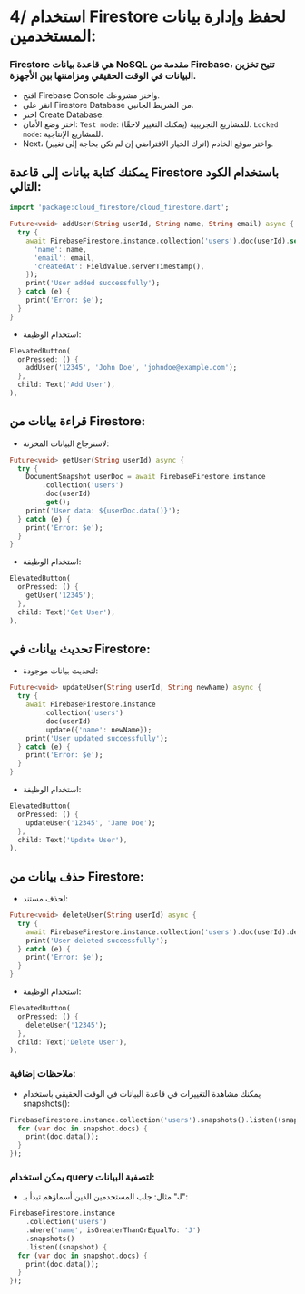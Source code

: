 # 4/ استخدام Firestore لحفظ وإدارة بيانات المستخدمين:
### Firestore هي قاعدة بيانات NoSQL مقدمة من Firebase، تتيح تخزين البيانات في الوقت الحقيقي ومزامنتها بين الأجهزة.

- افتح Firebase Console واختر مشروعك.
- انقر على Firestore Database من الشريط الجانبي.
- اختر Create Database.
- اختر وضع الأمان:
  `Test mode`: للمشاريع التجريبية (يمكنك التغيير لاحقًا).
  `Locked mode`: للمشاريع الإنتاجية.
- Next، واختر موقع الخادم (اترك الخيار الافتراضي إن لم تكن بحاجة إلى تغيير).
  

## يمكنك كتابة بيانات إلى قاعدة Firestore باستخدام الكود التالي:

```dart
import 'package:cloud_firestore/cloud_firestore.dart';

Future<void> addUser(String userId, String name, String email) async {
  try {
    await FirebaseFirestore.instance.collection('users').doc(userId).set({
      'name': name,
      'email': email,
      'createdAt': FieldValue.serverTimestamp(),
    });
    print('User added successfully');
  } catch (e) {
    print('Error: $e');
  }
}
```
- استخدام الوظيفة:

```dart
ElevatedButton(
  onPressed: () {
    addUser('12345', 'John Doe', 'johndoe@example.com');
  },
  child: Text('Add User'),
),
```

## قراءة بيانات من Firestore:
- لاسترجاع البيانات المخزنة:

```dart
Future<void> getUser(String userId) async {
  try {
    DocumentSnapshot userDoc = await FirebaseFirestore.instance
        .collection('users')
        .doc(userId)
        .get();
    print('User data: ${userDoc.data()}');
  } catch (e) {
    print('Error: $e');
  }
}
```
- استخدام الوظيفة:

```dart
ElevatedButton(
  onPressed: () {
    getUser('12345');
  },
  child: Text('Get User'),
),
```

## تحديث بيانات في Firestore:
- لتحديث بيانات موجودة:

```dart
Future<void> updateUser(String userId, String newName) async {
  try {
    await FirebaseFirestore.instance
        .collection('users')
        .doc(userId)
        .update({'name': newName});
    print('User updated successfully');
  } catch (e) {
    print('Error: $e');
  }
}
```
- استخدام الوظيفة:

```dart
ElevatedButton(
  onPressed: () {
    updateUser('12345', 'Jane Doe');
  },
  child: Text('Update User'),
),
```

## حذف بيانات من Firestore:
- لحذف مستند:

```dart
Future<void> deleteUser(String userId) async {
  try {
    await FirebaseFirestore.instance.collection('users').doc(userId).delete();
    print('User deleted successfully');
  } catch (e) {
    print('Error: $e');
  }
}
```
- استخدام الوظيفة:

```dart
ElevatedButton(
  onPressed: () {
    deleteUser('12345');
  },
  child: Text('Delete User'),
),
```

### ملاحظات إضافية:
- يمكنك مشاهدة التغييرات في قاعدة البيانات في الوقت الحقيقي باستخدام snapshots():

```dart
FirebaseFirestore.instance.collection('users').snapshots().listen((snapshot) {
  for (var doc in snapshot.docs) {
    print(doc.data());
  }
});
```
### يمكن استخدام query لتصفية البيانات:
- مثال: جلب المستخدمين الذين أسماؤهم تبدأ بـ "J":

```dart
FirebaseFirestore.instance
    .collection('users')
    .where('name', isGreaterThanOrEqualTo: 'J')
    .snapshots()
    .listen((snapshot) {
  for (var doc in snapshot.docs) {
    print(doc.data());
  }
});
```
